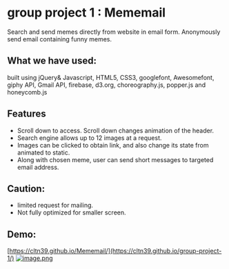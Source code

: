 # group project 1 : Mememail

Search and send memes directly from website in email form.
Anonymously send email containing funny memes.

## What we have used:

 built using jQuery& Javascript, HTML5, CSS3, googlefont, Awesomefont, giphy API, Gmail API, firebase, d3.org, choreography.js, popper.js and honeycomb.js

## Features
- Scroll down to access. Scroll down changes animation of the header.
- Search engine allows up to 12 images at a request.
- Images can be clicked to obtain link, and also change its state from animated to static.
- Along with chosen meme, user can send short messages to targeted email address.

## Caution:
- limited request for mailing. 
- Not fully optimized for smaller screen.

## Demo:
[https://cltn39.github.io/Mememail/](https://cltn39.github.io/group-project-1/)
[![image.png](https://i.postimg.cc/1Rvz8CRB/image.png)](https://cltn39.github.io/group-project-1/)

